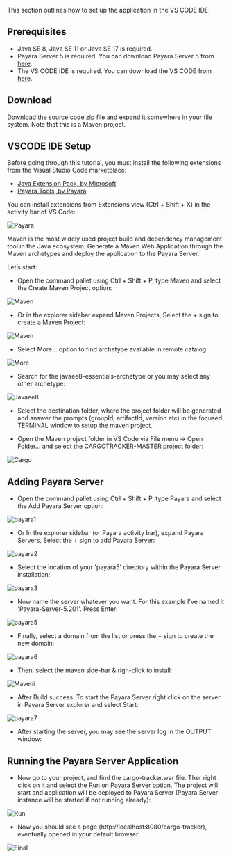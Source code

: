 This section outlines how to set up the application in the VS CODE IDE.

## Prerequisites

* Java SE 8, Java SE 11 or Java SE 17 is required.
* Payara Server 5 is required. You can download Payara Server 5 from [here](https://www.payara.fish/downloads/).
* The VS CODE IDE is required. You can download the VS CODE from [here](https://code.visualstudio.com/download).

## Download

[Download](https://github.com/eclipse-ee4j/cargotracker/archive/master.zip) the source code zip file and expand it somewhere in your file system. Note that this is a Maven project.

## VSCODE IDE Setup

Before going through this tutorial, you must install the following extensions from the Visual Studio Code marketplace:

* [Java Extension Pack, by Microsoft](https://marketplace.visualstudio.com/items?itemName=vscjava.vscode-java-pack)
* [Payara Tools, by Payara](https://marketplace.visualstudio.com/items?itemName=Payara.payara-vscode)

You can install extensions from Extensions view (Ctrl + Shift + X) in the activity bar of VS Code:

![Payara](image/payara_server.png)

Maven is the most widely used project build and dependency management tool in the Java ecosystem. 
Generate a Maven Web Application through the Maven archetypes and deploy the application to the Payara Server. 

Let’s start:

 * Open the command pallet using Ctrl + Shift + P, type Maven and select the Create Maven Project option:

  ![Maven](image/maven.png)

 * Or in the explorer sidebar expand Maven Projects, Select the + sign to create a Maven Project:

  ![Maven](image/maven1.png)

 * Select More… option to find archetype available in remote catalog:

  ![More](image/more.png)

 * Search for the javaee8-essentials-archetype or you may select any other archetype:

  ![Javaee8](image/javaee8.png)

 * Select the destination folder, where the project folder will be generated and answer the prompts (groupId, artifactId, version etc) in the focused TERMINAL window to setup the maven project.

 * Open the Maven project folder in VS Code via File menu -> Open Folder… and select the CARGOTRACKER-MASTER project folder:

 ![Cargo](image/cargo.png)

 ## Adding Payara Server
 
 * Open the command pallet using Ctrl + Shift + P, type Payara and select the Add Payara Server option:

 ![payara1](image/payara1.png)

 * Or In the explorer sidebar (or Payara activity bar), expand Payara Servers, Select the + sign to add Payara Server:

 ![payara2](image/payara2.png)

 * Select the location of your 'payara5' directory within the Payara Server installation:

 ![payara3](image/payara3.png)

 * Now name the server whatever you want. For this example I've named it 'Payara-Server-5.201'. Press Enter:

 ![payara5](image/payara5.png)

 * Finally, select a domain from the list or press the + sign to create the new domain:
 
 ![payara6](image/payara6.png)

 * Then, select the maven side-bar & righ-click to install:

 ![Maveni](image/maveni.png)

 * After Build success. To start the Payara Server right click on the server in Payara Server explorer and select Start:

 ![payara7](image/payara7.png)

 * After starting the server, you may see the server log in the OUTPUT window:

 ## Running the Payara Server Application

 * Now go to your project, and find the cargo-tracker.war file. Ther right click on it and select the Run on Payara Server option. The project will start and application will be deployed to Payara Server (Payara Server instance will be started if not running already):

 ![Run](image/run.png)

 * Now you should see a page (http://localhost:8080/cargo-tracker), eventually opened in your default browser.

 ![Final](image/final.png)










 
 





